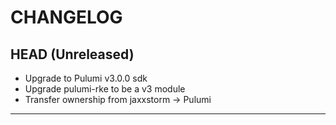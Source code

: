 CHANGELOG
=========

## HEAD (Unreleased)
* Upgrade to Pulumi v3.0.0 sdk
* Upgrade pulumi-rke to be a v3 module
* Transfer ownership from jaxxstorm -> Pulumi

---

